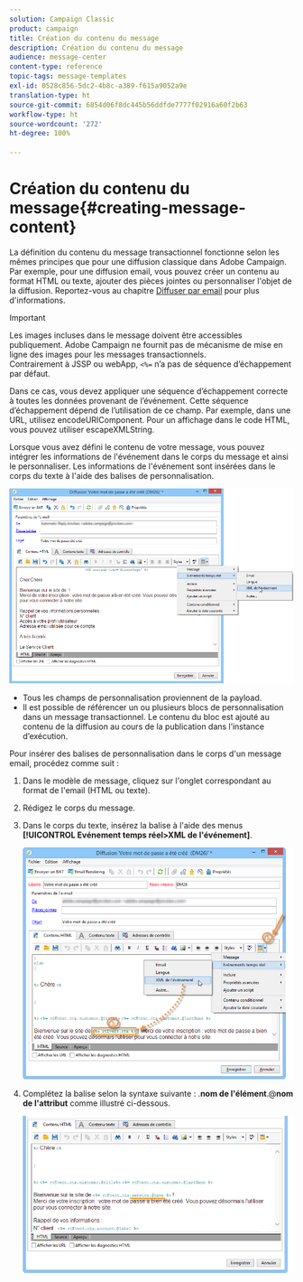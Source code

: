 ```yaml
---
solution: Campaign Classic
product: campaign
title: Création du contenu du message
description: Création du contenu du message
audience: message-center
content-type: reference
topic-tags: message-templates
exl-id: 0528c856-5dc2-4b8c-a389-f615a9052a9e
translation-type: ht
source-git-commit: 6854d06f8dc445b56ddfde7777f02916a60f2b63
workflow-type: ht
source-wordcount: '272'
ht-degree: 100%

---
```


# Création du contenu du message{#creating-message-content}

La définition du contenu du message transactionnel fonctionne selon les mêmes principes que pour une diffusion classique dans Adobe Campaign. Par exemple, pour une diffusion email, vous pouvez créer un contenu au format HTML ou texte, ajouter des pièces jointes ou personnaliser l&#39;objet de la diffusion. Reportez-vous au chapitre [Diffuser par email](../../delivery/using/about-email-channel.md) pour plus d&#39;informations.

>[!IMPORTANT]
>
>Les images incluses dans le message doivent être accessibles publiquement. Adobe Campaign ne fournit pas de mécanisme de mise en ligne des images pour les messages transactionnels.\
>Contrairement à JSSP ou webApp, `<%=` n’a pas de séquence d’échappement par défaut.
>
>Dans ce cas, vous devez appliquer une séquence d’échappement correcte à toutes les données provenant de l’événement. Cette séquence d’échappement dépend de l’utilisation de ce champ. Par exemple, dans une URL, utilisez encodeURIComponent. Pour un affichage dans le code HTML, vous pouvez utiliser escapeXMLString.

Lorsque vous avez défini le contenu de votre message, vous pouvez intégrer les informations de l&#39;événement dans le corps du message et ainsi le personnaliser. Les informations de l&#39;événement sont insérées dans le corps du texte à l&#39;aide des balises de personnalisation.

![](assets/messagecenter_create_content_001.png)

* Tous les champs de personnalisation proviennent de la payload.
* Il est possible de référencer un ou plusieurs blocs de personnalisation dans un message transactionnel. Le contenu du bloc est ajouté au contenu de la diffusion au cours de la publication dans l’instance d’exécution.

Pour insérer des balises de personnalisation dans le corps d&#39;un message email, procédez comme suit :

1. Dans le modèle de message, cliquez sur l&#39;onglet correspondant au format de l&#39;email (HTML ou texte).
1. Rédigez le corps du message.
1. Dans le corps du texte, insérez la balise à l&#39;aide des menus **[!UICONTROL Evénement temps réel>XML de l&#39;événement]**.

   ![](assets/messagecenter_create_custo_002.png)

1. Complétez la balise selon la syntaxe suivante : .**nom de l&#39;élément**.@**nom de l&#39;attribut** comme illustré ci-dessous.

   ![](assets/messagecenter_create_custo_003.png)

